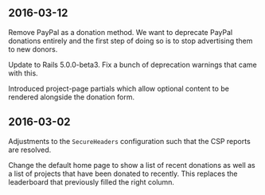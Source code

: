 ## 2016-03-12 ##

Remove PayPal as a donation method. We want to deprecate PayPal donations entirely and the first step of doing so is to stop advertising them to new donors.

Update to Rails 5.0.0-beta3. Fix a bunch of deprecation warnings that came with this. 

Introduced project-page partials which allow optional content to be rendered alongside the donation form.

## 2016-03-02 ##

Adjustments to the `SecureHeaders` configuration such that the CSP reports are resolved. 

Change the default home page to show a list of recent donations as well as a list of projects that have been donated to recently. This replaces the leaderboard that previously filled the right column.
